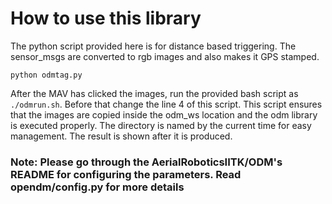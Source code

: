 # How to use this library

The python script provided here is for distance based triggering. The sensor_msgs are converted to rgb images and also makes it GPS stamped.

`python odmtag.py`

After the MAV has clicked the images, run the provided bash script as `./odmrun.sh`. Before that change the line 4 of this script. This script ensures that the images are copied inside the odm_ws location and the odm library is executed properly. The directory is named by the current time for easy management. The result is shown after it is produced.

### Note: Please go through the AerialRoboticsIITK/ODM's README for configuring the parameters. Read opendm/config.py for more details 
